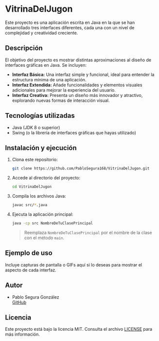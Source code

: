 # VitrinaDelJugon

Este proyecto es una aplicación escrita en Java en la que se han desarrollado tres interfaces diferentes, cada una con un nivel de complejidad y creatividad creciente.

## Descripción

El objetivo del proyecto es mostrar distintas aproximaciones al diseño de interfaces gráficas en Java. Se incluyen:

- **Interfaz Básica:** Una interfaz simple y funcional, ideal para entender la estructura mínima de una aplicación.
- **Interfaz Extendida:** Añade funcionalidades y elementos visuales adicionales para mejorar la experiencia del usuario.
- **Interfaz Creativa:** Presenta un diseño más innovador y atractivo, explorando nuevas formas de interacción visual.

## Tecnologías utilizadas

- Java (JDK 8 o superior)
- Swing (o la librería de interfaces gráficas que hayas utilizado)

## Instalación y ejecución

1. Clona este repositorio:
   ```sh
   git clone https://github.com/PabloSegura168/VitrinaDelJugon.git
   ```
2. Accede al directorio del proyecto:
   ```sh
   cd VitrinaDelJugon
   ```
3. Compila los archivos Java:
   ```sh
   javac src/*.java
   ```
4. Ejecuta la aplicación principal:
   ```sh
   java -cp src NombreDeTuClasePrincipal
   ```
   > Reemplaza `NombreDeTuClasePrincipal` por el nombre de la clase con el método `main`.

## Ejemplo de uso

Incluye capturas de pantalla o GIFs aquí si lo deseas para mostrar el aspecto de cada interfaz.

## Autor

- Pablo Segura González  
  [GitHub](https://github.com/PabloSegura168)

## Licencia

Este proyecto está bajo la licencia MIT. Consulta el archivo [LICENSE](LICENSE) para más información.
